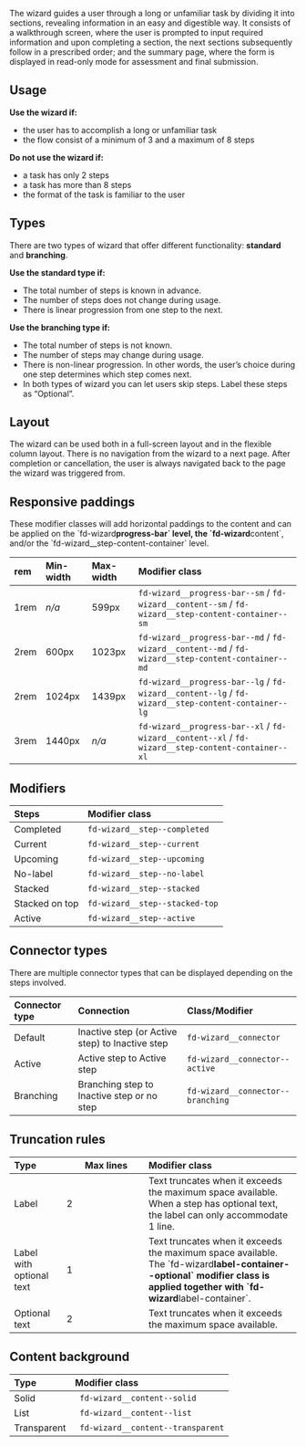 The wizard guides a user through a long or unfamiliar task by dividing it into sections, revealing information in an
easy and digestible way.
It consists of a walkthrough screen, where the user is prompted to input required information and upon completing a
section, the next sections subsequently follow in a prescribed order; and the summary page, where the form is displayed
in read-only mode for assessment and final submission.

## Usage

**Use the wizard if:**

- the user has to accomplish a long or unfamiliar task
- the flow consist of a minimum of 3 and a maximum of 8 steps

**Do not use the wizard if:**

- a task has only 2 steps
- a task has more than 8 steps
- the format of the task is familiar to the user

## Types

There are two types of wizard that offer different functionality: **standard** and **branching**.

**Use the standard type if:**

- The total number of steps is known in advance.
- The number of steps does not change during usage.
- There is linear progression from one step to the next.

**Use the branching type if:**

- The total number of steps is not known.
- The number of steps may change during usage.
- There is non-linear progression. In other words, the user’s choice during one step determines which step comes next.
- In both types of wizard you can let users skip steps. Label these steps as “Optional”.

## Layout

The wizard can be used both in a full-screen layout and in the flexible column layout. There is no navigation from the
wizard to a next page. After completion or cancellation, the user is always navigated back to the page the wizard was
triggered from.

## Responsive paddings

These modifier classes will add horizontal paddings to the content and can be applied on the \`fd-wizard**progress-bar\`
level, the \`fd-wizard**content\`, and/or the \`fd-wizard\_\_step-content-container\` level.

| **rem** | **Min-width** | **Max-width** | **Modifier class**                                                                                 |
| :------ | :------------ | :------------ | :------------------------------------------------------------------------------------------------- |
| 1rem    | _n/a_         | 599px         | `fd-wizard__progress-bar--sm` / `fd-wizard__content--sm` / `fd-wizard__step-content-container--sm` |
| 2rem    | 600px         | 1023px        | `fd-wizard__progress-bar--md` / `fd-wizard__content--md` / `fd-wizard__step-content-container--md` |
| 2rem    | 1024px        | 1439px        | `fd-wizard__progress-bar--lg` / `fd-wizard__content--lg` / `fd-wizard__step-content-container--lg` |
| 3rem    | 1440px        | _n/a_         | `fd-wizard__progress-bar--xl` / `fd-wizard__content--xl` / `fd-wizard__step-content-container--xl` |

## Modifiers

| **Steps**      | **Modifier class**             |
| :------------- | :----------------------------- |
| Completed      | `fd-wizard__step--completed`   |
| Current        | `fd-wizard__step--current`     |
| Upcoming       | `fd-wizard__step--upcoming`    |
| No-label       | `fd-wizard__step--no-label`    |
| Stacked        | `fd-wizard__step--stacked`     |
| Stacked on top | `fd-wizard__step--stacked-top` |
| Active         | `fd-wizard__step--active`      |

## Connector types

There are multiple connector types that can be displayed depending on the steps involved.

| **Connector type** | **Connection**                                  | **Class/Modifier**                |
| :----------------- | :---------------------------------------------- | :-------------------------------- |
| Default            | Inactive step (or Active step) to Inactive step | `fd-wizard__connector`            |
| Active             | Active step to Active step                      | `fd-wizard__connector--active`    |
| Branching          | Branching step to Inactive step or no step      | `fd-wizard__connector--branching` |

## Truncation rules

| **Type**                 | <div style="min-width: 6rem; margin-left: 2rem;">**Max lines** | **Modifier class**                                                                                                                                                               |
| :----------------------- | :------------------------------------------------------------- | :------------------------------------------------------------------------------------------------------------------------------------------------------------------------------- |
| Label                    | 2                                                              | Text truncates when it exceeds the maximum space available. When a step has optional text, the label can only accommodate 1 line.                                                |
| Label with optional text | 1                                                              | Text truncates when it exceeds the maximum space available. The \`fd-wizard**label-container--optional\` modifier class is applied together with \`fd-wizard**label-container\`. |
| Optional text            | 2                                                              | Text truncates when it exceeds the maximum space available.                                                                                                                      |

## Content background

| **Type**    | **Modifier class**                 |
| :---------- | :--------------------------------- |
| Solid       | ` fd-wizard__content--solid`       |
| List        | ` fd-wizard__content--list`        |
| Transparent | ` fd-wizard__content--transparent` |
